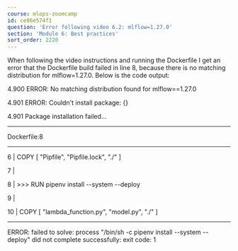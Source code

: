 ```yaml
---
course: mlops-zoomcamp
id: ce86e574f1
question: 'Error following video 6.2: mlflow=1.27.0'
section: 'Module 6: Best practices'
sort_order: 2220
---
```


When following the video instructions and running the Dockerfile I get an error that the Dockerfile build failed in line 8, because there is no matching distribution for mlflow=1.27.0. Below is the code output:

4.900 ERROR: No matching distribution found for mlflow==1.27.0

4.901 ERROR: Couldn't install package: {}

4.901  Package installation failed...

------

Dockerfile:8

--------------------

6 |     COPY [ "Pipfile", "Pipfile.lock", "./" ]

7 |

8 | >>> RUN pipenv install --system --deploy

9 |

10 |     COPY [ "lambda_function.py", "model.py", "./" ]

--------------------

ERROR: failed to solve: process "/bin/sh -c pipenv install --system --deploy" did not complete successfully: exit code: 1

